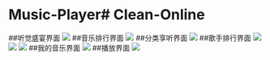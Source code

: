 # Music-Player# Clean-Online

##听觉盛宴界面
![](http://ww2.sinaimg.cn/large/0060lm7Tgw1f61x8g9687j30ko124qbh.jpg)
##音乐排行界面
![](http://i1.piimg.com/567571/6a8edce4a58ed884.png)
##分类享听界面
![](http://i1.piimg.com/567571/17d763855930fccb.png)
##歌手排行界面
![](http://i1.piimg.com/567571/ea74103a51aad950.png)
![](http://i1.piimg.com/567571/a906de32dcf80bb2.png)
![](http://i1.piimg.com/567571/ada0517334bb1c53.png)
##我的音乐界面
![](http://i1.piimg.com/567571/ce2c084e073570d6.png)
##播放界面
![](http://i1.piimg.com/567571/50bdca42554f018b.png)

